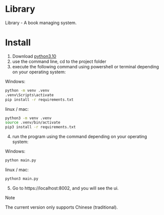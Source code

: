 # Library

Library - A book managing system.

# Install

1. Download [python3.10](https://www.python.org/downloads/)
2. use the command line, cd to the project folder
3. execute the following command using powershell or terminal depending on your operating system:
   
Windows:
```sh
python -m venv .venv
.venv\Scripts\activate
pip install -r requirements.txt
```

linux / mac:
```sh
python3 -m venv .venv
source .venv/bin/activate
pip3 install -r requirements.txt
```

4. run the program using the command depending on your operating system:

Windows:
```sh
python main.py
```

linux / mac:
```sh
python3 main.py
```

5. Go to https://localhost:8002, and you will see the ui.
> [!NOTE]
> The current version only supports Chinese (traditional).